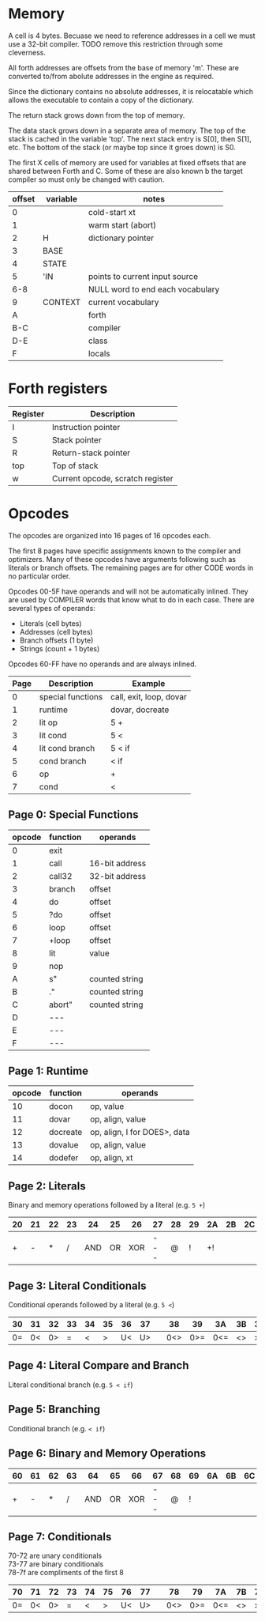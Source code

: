 # Memory

A cell is 4 bytes. Becuase we need to reference addresses in a cell we must use a 32-bit compiler. TODO remove this restriction through some cleverness.

All forth addresses are offsets from the base of memory 'm'. These are converted to/from abolute addresses in the engine as required.

Since the dictionary contains no absolute addresses, it is relocatable which allows the executable to contain a copy of the dictionary.

The return stack grows down from the top of memory.

The data stack grows down in a separate area of memory. The top of the stack is cached in the variable 'top'. The next stack entry is S[0], then S[1], etc. The bottom of the stack (or maybe top since it groes down) is S0.

The first X cells of memory are used for variables at fixed offsets that are shared between Forth and C. Some of these are also known b the target compiler so must only be changed with caution.

| offset | variable  | notes
| -------| ----------| -----
|  0     |           | cold-start xt
|  1     |           | warm start (abort)
|  2     | H         | dictionary pointer
|  3     | BASE      |
|  4     | STATE     |
|  5     | 'IN       | points to current input source
|  6-8   |           | NULL word to end each vocabulary
|  9     | CONTEXT   | current vocabulary
|  A     |           | forth
|  B-C   |           | compiler
|  D-E   |           | class
|  F     |           | locals


# Forth registers

Register | Description
--- | ---
I | Instruction pointer
S | Stack pointer
R | Return-stack pointer
top | Top of stack
w | Current opcode, scratch register

# Opcodes

The opcodes are organized into 16 pages of 16 opcodes each.

The first 8 pages have specific assignments known to the compiler and optimizers.
Many of these opcodes have arguments following such as literals or
branch offsets. The remaining pages are for other CODE words in no particular order.

Opcodes 00-5F have operands and will not be automatically inlined. They are used
by COMPILER words that know what to do in each case.
There are several types of operands:

* Literals (cell bytes)
* Addresses (cell bytes)
* Branch offsets (1 byte)
* Strings (count + 1 bytes)

Opcodes 60-FF have no operands and are always inlined.

Page | Description | Example
---- | ----------  | -------
0 | special functions | call, exit, loop, dovar
1 | runtime | dovar, docreate
2 | lit op | 5 +
3 | lit cond | 5 <
4 | lit cond branch | 5 < if
5 | cond branch | < if
6 | op | +
7 | cond | <


## Page 0: Special Functions

opcode | function | operands
------ | -------- | -----
0 | exit
1 | call | 16-bit address
2 | call32 | 32-bit address
3 | branch | offset
4 | do | offset
5 | ?do | offset
6 | loop | offset
7 | +loop | offset
8 | lit | value
9 | nop
A | s" | counted string
B | ." | counted string
C | abort" | counted string
D | ---
E | ---
F | ---

## Page 1: Runtime

opcode | function | operands
------ | -------- | -----
10 | docon| op, value
11 | dovar | op, align, value
12 | docreate | op, align, I for DOES>, data
13 | dovalue | op, align, value
14 | dodefer | op, align, xt

## Page 2: Literals

Binary and memory operations followed by a literal (e.g. `5 +`)

20  | 21  | 22  | 23  | 24  | 25  | 26  | 27  | 28  | 29  | 2A  | 2B  | 2C  | 2D  | 2E  | 2F
--- | --- | --- | --- | --- | --- | --- | --- | --- | --- | --- | --- | --- | --- | --- | ---
+   | -   | *   | /   | AND | OR  | XOR | --- | @   | !   | +!


## Page 3: Literal Conditionals

Conditional operands followed by a literal (e.g. `5 <`)

30  | 31  | 32  | 33  | 34  | 35  | 36  | 37  |     | 38  | 39  | 3A  | 3B  | 3C  | 3D  | 3E  | 3F
--- | --- | --- | --- | --- | --- | --- | --- | --- | --- | --- | --- | --- | --- | --- | --- | ---
0=  | 0<  | 0>  | =   | <   | >   | U<  | U>  |     | 0<> | 0>= | 0<= | <>  | >=  | <=  | U>= | U<=

## Page 4: Literal Compare and Branch

Literal conditional branch (e.g. `5 < if`)

## Page 5: Branching

Conditional branch (e.g. `< if`)


## Page 6: Binary and Memory Operations

60  | 61  | 62  | 63  | 64  | 65  | 66  | 67  | 68  | 69  | 6A  | 6B  | 6C  | 6D  | 6E  | 6F
--- | --- | --- | --- | --- | --- | --- | --- | --- | --- | --- | --- | --- | --- | --- | ---
+   | -   | *   | /   | AND | OR  | XOR | --- | @   | !

## Page 7: Conditionals

70-72 are unary conditionals  
73-77 are binary conditionals  
78-7f are compliments of the first 8  

70  | 71  | 72  | 73  | 74  | 75  | 76  | 77  |     | 78  | 79  | 7A  | 7B  | 7C  | 7D  | 7E  | 7F
--- | --- | --- | --- | --- | --- | --- | --- | --- | --- | --- | --- | --- | --- | --- | --- | ---
0=  | 0<  | 0>  | =   | <   | >   | U<  | U>  |     | 0<> | 0>= | 0<= | <>  | >=  | <=  | U>= | U<=
